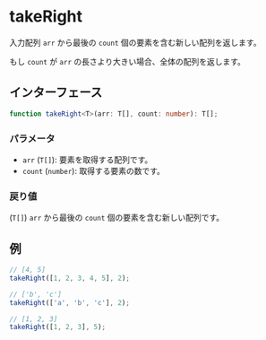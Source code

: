 # takeRight

入力配列 `arr` から最後の `count` 個の要素を含む新しい配列を返します。

もし `count` が `arr` の長さより大きい場合、全体の配列を返します。

## インターフェース

```typescript
function takeRight<T>(arr: T[], count: number): T[];
```

### パラメータ

- `arr` (`T[]`): 要素を取得する配列です。
- `count` (`number`): 取得する要素の数です。

### 戻り値

(`T[]`) `arr` から最後の `count` 個の要素を含む新しい配列です。

## 例

```typescript
// [4, 5]
takeRight([1, 2, 3, 4, 5], 2);

// ['b', 'c']
takeRight(['a', 'b', 'c'], 2);

// [1, 2, 3]
takeRight([1, 2, 3], 5);
```
